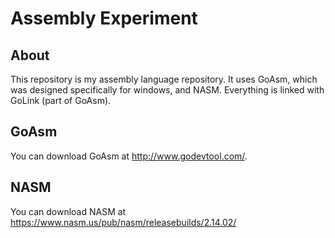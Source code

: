 # Assembly Experiment
## About
This repository is my assembly language repository. It uses GoAsm, which was designed specifically for windows, and NASM. Everything is linked with GoLink (part of GoAsm).
## GoAsm
You can download GoAsm at http://www.godevtool.com/.
## NASM
You can download NASM at https://www.nasm.us/pub/nasm/releasebuilds/2.14.02/
